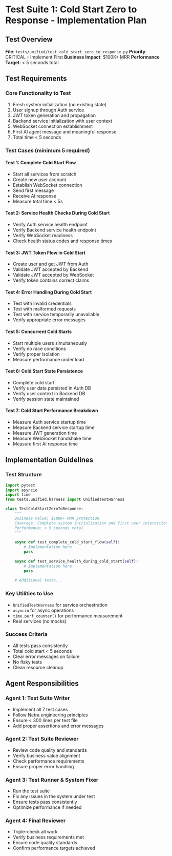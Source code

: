# Test Suite 1: Cold Start Zero to Response - Implementation Plan

## Test Overview
**File**: `tests/unified/test_cold_start_zero_to_response.py`
**Priority**: CRITICAL - Implement First
**Business Impact**: $100K+ MRR
**Performance Target**: < 5 seconds total

## Test Requirements

### Core Functionality to Test
1. Fresh system initialization (no existing state)
2. User signup through Auth service
3. JWT token generation and propagation
4. Backend service initialization with user context
5. WebSocket connection establishment
6. First AI agent message and meaningful response
7. Total time < 5 seconds

### Test Cases (minimum 5 required)

#### Test 1: Complete Cold Start Flow
- Start all services from scratch
- Create new user account
- Establish WebSocket connection
- Send first message
- Receive AI response
- Measure total time < 5s

#### Test 2: Service Health Checks During Cold Start
- Verify Auth service health endpoint
- Verify Backend service health endpoint
- Verify WebSocket readiness
- Check health status codes and response times

#### Test 3: JWT Token Flow in Cold Start
- Create user and get JWT from Auth
- Validate JWT accepted by Backend
- Validate JWT accepted by WebSocket
- Verify token contains correct claims

#### Test 4: Error Handling During Cold Start
- Test with invalid credentials
- Test with malformed requests
- Test with service temporarily unavailable
- Verify appropriate error messages

#### Test 5: Concurrent Cold Starts
- Start multiple users simultaneously
- Verify no race conditions
- Verify proper isolation
- Measure performance under load

#### Test 6: Cold Start State Persistence
- Complete cold start
- Verify user data persisted in Auth DB
- Verify user context in Backend DB
- Verify session state maintained

#### Test 7: Cold Start Performance Breakdown
- Measure Auth service startup time
- Measure Backend service startup time
- Measure JWT generation time
- Measure WebSocket handshake time
- Measure first AI response time

## Implementation Guidelines

### Test Structure
```python
import pytest
import asyncio
import time
from tests.unified.harness import UnifiedTestHarness

class TestColdStartZeroToResponse:
    """
    Business Value: $100K+ MRR protection
    Coverage: Complete system initialization and first user interaction
    Performance: < 5 seconds total
    """
    
    async def test_complete_cold_start_flow(self):
        # Implementation here
        pass
    
    async def test_service_health_during_cold_start(self):
        # Implementation here
        pass
    
    # Additional tests...
```

### Key Utilities to Use
- `UnifiedTestHarness` for service orchestration
- `asyncio` for async operations
- `time.perf_counter()` for performance measurement
- Real services (no mocks)

### Success Criteria
- All tests pass consistently
- Total cold start < 5 seconds
- Clear error messages on failure
- No flaky tests
- Clean resource cleanup

## Agent Responsibilities

### Agent 1: Test Suite Writer
- Implement all 7 test cases
- Follow Netra engineering principles
- Ensure < 300 lines per test file
- Add proper assertions and error messages

### Agent 2: Test Suite Reviewer
- Review code quality and standards
- Verify business value alignment
- Check performance requirements
- Ensure proper error handling

### Agent 3: Test Runner & System Fixer
- Run the test suite
- Fix any issues in the system under test
- Ensure tests pass consistently
- Optimize performance if needed

### Agent 4: Final Reviewer
- Triple-check all work
- Verify business requirements met
- Ensure code quality standards
- Confirm performance targets achieved